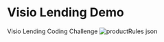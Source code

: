 # Visio Lending Demo
Visio Lending Coding Challenge
![productRules json](https://user-images.githubusercontent.com/56689034/67369445-a23a0680-f53e-11e9-9dc7-1d2d44b5d89b.png)
